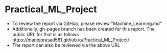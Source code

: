 # Practical_ML_Project
- To review the report via GitHub, please review "Machine_Learning.md"
- Additionally, gh-pages branch has been created for this report. The public URL for that is as follows https://manojprasad581.github.io/Practical_ML_Project/
- The report can also be reviewed via the above URL

